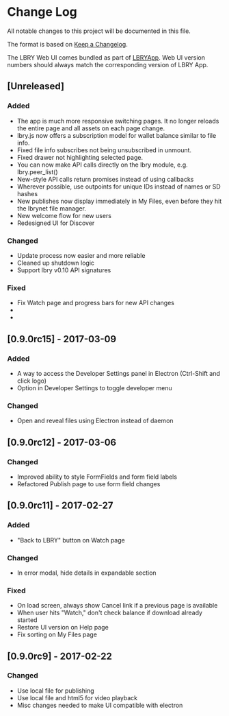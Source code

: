 # Change Log
All notable changes to this project will be documented in this file.

The format is based on [Keep a Changelog](http://keepachangelog.com/).

The LBRY Web UI comes bundled as part of [LBRYApp](https://github.com/lbryio/lbry-app).
Web UI version numbers should always match the corresponding version of LBRY App.

## [Unreleased]
### Added
  * The app is much more responsive switching pages. It no longer reloads the entire page and all assets on each page change.
  * lbry.js now offers a subscription model for wallet balance similar to file info.
  * Fixed file info subscribes not being unsubscribed in unmount.
  * Fixed drawer not highlighting selected page.
  * You can now make API calls directly on the lbry module, e.g. lbry.peer_list()
  * New-style API calls return promises instead of using callbacks
  * Wherever possible, use outpoints for unique IDs instead of names or SD hashes
  * New publishes now display immediately in My Files, even before they hit the lbrynet file manager.
  * New welcome flow for new users
  * Redesigned UI for Discover

### Changed
  * Update process now easier and more reliable
  * Cleaned up shutdown logic
  * Support lbry v0.10 API signatures

### Fixed
  * Fix Watch page and progress bars for new API changes
  *
  *

## [0.9.0rc15] - 2017-03-09
### Added
 * A way to access the Developer Settings panel in Electron (Ctrl-Shift and click logo)
 * Option in Developer Settings to toggle developer menu
### Changed
 * Open and reveal files using Electron instead of daemon

## [0.9.0rc12] - 2017-03-06
### Changed
 * Improved ability to style FormFields and form field labels
 * Refactored Publish page to use form field changes

## [0.9.0rc11] - 2017-02-27
### Added
 * "Back to LBRY" button on Watch page
### Changed
 * In error modal, hide details in expandable section
### Fixed
 * On load screen, always show Cancel link if a previous page is available
 * When user hits "Watch," don't check balance if download already started
 * Restore UI version on Help page
 * Fix sorting on My Files page

## [0.9.0rc9] - 2017-02-22
### Changed
 * Use local file for publishing
 * Use local file and html5 for video playback
 * Misc changes needed to make UI compatible with electron
